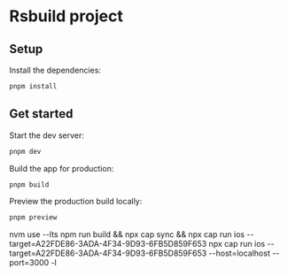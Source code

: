 # Rsbuild project

## Setup

Install the dependencies:

```bash
pnpm install
```

## Get started

Start the dev server:

```bash
pnpm dev
```

Build the app for production:

```bash
pnpm build
```

Preview the production build locally:

```bash
pnpm preview
```

nvm use --lts
npm run build && npx cap sync && npx cap run ios --target=A22FDE86-3ADA-4F34-9D93-6FB5D859F653
npx cap run ios --target=A22FDE86-3ADA-4F34-9D93-6FB5D859F653 --host=localhost --port=3000 -l
